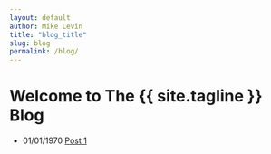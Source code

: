 ```yaml
---
layout: default
author: Mike Levin
title: "blog_title"
slug: blog
permalink: /blog/
---
```


# Welcome to The {{ site.tagline }} Blog

- 01/01/1970 [Post 1](/blog/post-1/)